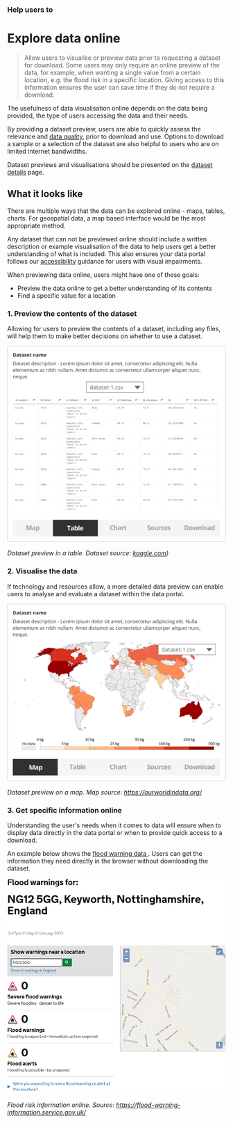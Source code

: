 ### Help users to
# Explore data online

> Allow users to visualise or preview data prior to requesting a dataset for download. Some users may only require an online preview of the data, for example, when wanting a single value from a certain location, e.g. the flood risk in a specific location. Giving access to this information ensures the user can save time if they do not require a download.

The usefulness of data visualisation online depends on the data being provided, the type of users accessing the data and their needs.

By providing a dataset preview, users are able to quickly assess the relevance and [data quality](/main-content/steps/assess-data-quality), prior to download and use. Options to download a sample or a selection of the dataset are also helpful to users who are on limited internet bandwidths.

Dataset previews and visualisations should be presented on the [dataset details](/main-content/steps/search-for-data) page.

## What it looks like

There are multiple ways that the data can be explored online - maps, tables, charts. For geospatial data, a map based interface would be the most appropriate method. 

Any dataset that can not be previewed online should include a written description or example visualisation of the data to help users get a better understanding of what is included. This also ensures your data portal follows our [accessibility](/main-content/accessibility) guidance for users with visual impairments. 

When previewing data online, users might have one of these goals:
* Preview the data online to get a better understanding of its contents
* Find a specific value for a location
  
### 1. Preview the contents of the dataset

Allowing for users to preview the contents of a dataset, including any files, will help them to make better decisions on whether to use a dataset.

<div class="image-container">

![Dataset preview in a table](../../_media/explore-data-online/explore-files.png)

*Dataset preview in a table. Dataset source: [kaggle.com](https://www.kaggle.com/utkarshxy/who-worldhealth-statistics-2020-complete))*

</div>

### 2. Visualise the data

If technology and resources allow, a more detailed data preview can enable users to analyse and evaluate a dataset within the data portal.

<div class="image-container">

![Dataset preview on a map](../../_media/explore-data-online/explore-map.png)

*Dataset preview on a map. Map source: https://ourworldindata.org/*

</div>

### 3. Get specific information online

Understanding the user's needs when it comes to data will ensure when to display data directly in the data portal or when to provide quick access to a download.

An example below shows the [flood warning data ](https://flood-warning-information.service.gov.uk/). Users can get the information they need directly in the browser without downloading the dataset.

<div class="image-container">

![Google results](../../_media/explore-data-online/flood-data.png)

*Flood risk information online. Source: https://flood-warning-information.service.gov.uk/*

</div>

<!--

<details>
<summary>Essential components</summary>
<br>
[Brief description and a list of the most relevant components/information for this task]

Below is a checklist of components/information that are relevant for this task.

These components can be arranged in many ways, but the ones with highest relevance should be the most visible/accessible.

?> 1 - high relevance, 2 - medium relevance, 3 - low relevance


| Component         | Description                                                            | Relevance |
|-------------------|------------------------------------------------------------------------|:---------:|
| Location          | Coordinates or the postcode of the location                            |     2     |
| Value of interest | Value of interest for that specific location                           |     2     |
| Table preview     | Online preview of CSV data                                             |     3     |
| Graph preview     | Bar charts visualizing the data                                        |     3     |
| Map preview       | Map with markers showing the values at specific locations or a heatmap |     3     |

</details> -->


